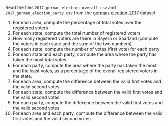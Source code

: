 Read the files `2017_german_election_overall.csv` and `2017_german_election_party.csv` from the [german-election-2017](https://github.com/gdv/foundationsCS-2018/blob/master/ex-data/german-election-2017/) dataset.


1.  For each area, compute the percentage of total  votes over the registered voters
1.  For each state, compute the total number of registered voters
1.  How many registered voters are there in Bayern or Saarland (compute the voters in each state and the sum of the two numbers)
1.  For each state, compute the number of votes (first vote) for each party
1.  For each state and each party, compute the area where the party has taken the most total votes
1.  For each party, compute the area where the party has taken the most and the least votes, as a percentage of the overall registered voters in the state.
1.  For each area, compute the difference between the valid first votes and the valid second votes
1.  For each state, compute the difference between the valid first votes and the valid second votes
1.  For each party, compute the difference between the valid first votes and the valid second votes
1.  For each area and each party, compute the difference between the valid first votes and the valid second votes
